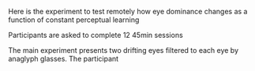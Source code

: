 Here is the experiment to test remotely how eye dominance changes as a function of constant perceptual learning

Participants are asked to complete 12 45min sessions 

The main experiment presents two drifting eyes filtered to each eye by anaglyph glasses. The participant
